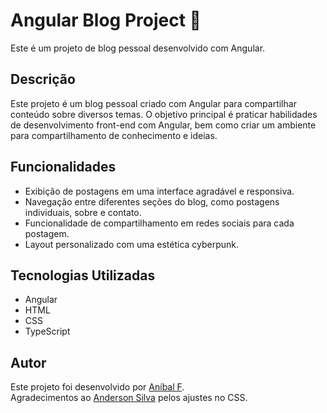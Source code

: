 # Angular Blog Project  📝

Este é um projeto de blog pessoal desenvolvido com Angular.

## Descrição

Este projeto é um blog pessoal criado com Angular para compartilhar conteúdo sobre diversos temas. O objetivo principal é praticar habilidades de desenvolvimento front-end com Angular, bem como criar um ambiente para compartilhamento de conhecimento e ideias.

## Funcionalidades

- Exibição de postagens em uma interface agradável e responsiva.
- Navegação entre diferentes seções do blog, como postagens individuais, sobre e contato.
- Funcionalidade de compartilhamento em redes sociais para cada postagem.
- Layout personalizado com uma estética cyberpunk.

## Tecnologias Utilizadas

- Angular
- HTML
- CSS
- TypeScript

## Autor

Este projeto foi desenvolvido por [Aníbal F](https://github.com/anibalf).  
Agradecimentos ao [Anderson Silva](https://github.com/AndersonSilva94) pelos ajustes no CSS. 
